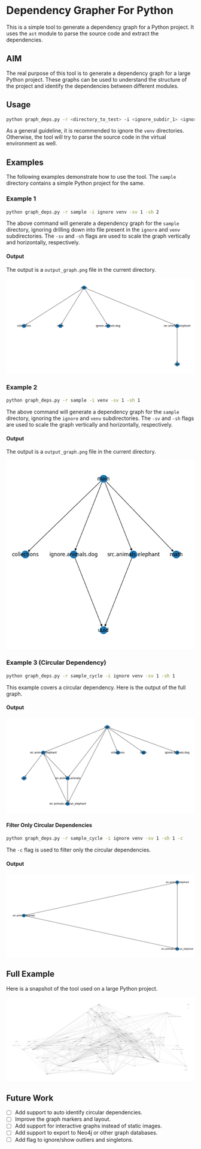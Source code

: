 # Dependency Grapher For Python

This is a simple tool to generate a dependency graph for a Python project. It uses the `ast` module to parse the source code and extract the dependencies.

## AIM 

The real purpose of this tool is to generate a dependency graph for a large Python project. These graphs can be used to understand the structure of the project and identify the dependencies between different modules.

## Usage

```bash
python graph_deps.py -r <directory_to_test> -i <ignore_subdir_1> <ignore_subdir_2> .... <ignore subdir n> -sv <scale vertical> -sh <scale horizontal>
```

As a general guideline, it is recommended to ignore the `venv` directories. Otherwise, the tool will try to parse the source code in the virtual environment as well.

## Examples

The following examples demonstrate how to use the tool. The `sample` directory contains a simple Python project for the same.

### Example 1

```bash
python graph_deps.py -r sample -i ignore venv -sv 1 -sh 2
```

The above command will generate a dependency graph for the `sample` directory, ignoring drilling down into file present in the `ignore` and `venv` subdirectories. The `-sv` and `-sh` flags are used to scale the graph vertically and horizontally, respectively.

#### Output

The output is a `output_graph.png` file in the current directory.

![Output Graph](./docs/img/output_graph_sample_1.png)

### Example 2

```bash
python graph_deps.py -r sample -i venv -sv 1 -sh 1
```

The above command will generate a dependency graph for the `sample` directory, ignoring the `ignore` and `venv` subdirectories. The `-sv` and `-sh` flags are used to scale the graph vertically and horizontally, respectively.

#### Output

The output is a `output_graph.png` file in the current directory.

![Output Graph](./docs/img/output_graph_sample_2.png)

### Example 3 (Circular Dependency)

```bash
python graph_deps.py -r sample_cycle -i ignore venv -sv 1 -sh 1
```

This example covers a circular dependency. Here is the output of the full graph.

#### Output

![Output Graph](./docs/img/output_graph_sample_4.png)

#### Filter Only Circular Dependencies

```bash
python graph_deps.py -r sample_cycle -i ignore venv -sv 1 -sh 1 -c
```

The `-c` flag is used to filter only the circular dependencies.

#### Output

![Output Graph](./docs/img/output_graph_sample_5.png)


## Full Example

Here is a snapshot of the tool used on a large Python project.

![Output Graph](./docs/img/output_graph_sample_3.png)

## Future Work

- [ ] Add support to auto identify circular dependencies.
- [ ] Improve the graph markers and layout.
- [ ] Add support for interactive graphs instead of static images.
- [ ] Add support to export to Neo4j or other graph databases.
- [ ] Add flag to ignore/show outliers and singletons.